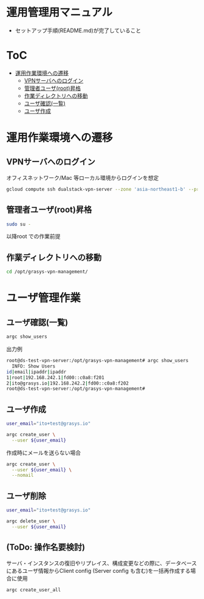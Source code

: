 # 運用管理用マニュアル

* セットアップ手順(README.md)が完了していること

# ToC

<!-- mtoc-start -->

* [運用作業環境への遷移](#運用作業環境への遷移)
  * [VPNサーバへのログイン](#vpnサーバへのログイン)
  * [管理者ユーザ(root)昇格](#管理者ユーザroot昇格)
  * [作業ディレクトリへの移動](#作業ディレクトリへの移動)
  * [ユーザ確認(一覧)](#ユーザ確認一覧)
  * [ユーザ作成](#ユーザ作成)

<!-- mtoc-end -->

# 運用作業環境への遷移
## VPNサーバへのログイン
オフィスネットワーク/Mac 等ローカル環境からログインを想定
```sh
gcloud compute ssh dualstack-vpn-server --zone 'asia-northeast1-b' --project 'trial-pritunl'
```

## 管理者ユーザ(root)昇格
```sh
sudo su -
```
以降root での作業前提
## 作業ディレクトリへの移動
```sh
cd /opt/grasys-vpn-management/
```

# ユーザ管理作業
## ユーザ確認(一覧)
```sh
argc show_users
```

出力例
```sh
root@ds-test-vpn-server:/opt/grasys-vpn-management# argc show_users
  INFO: Show Users
id|email|ipaddr|ipaddr
1|root|192.168.242.1|fd00::c0a8:f201
2|ito@grasys.io|192.168.242.2|fd00::c0a8:f202
root@ds-test-vpn-server:/opt/grasys-vpn-management#
```

## ユーザ作成
```sh
user_email="ito+test@grasys.io"

argc create_user \
  --user ${user_email}
```

作成時にメールを送らない場合
```sh
argc create_user \
  --user ${user_email} \
  --nomail
```

## ユーザ削除
```sh
user_email="ito+test@grasys.io"

argc delete_user \
  --user ${user_email}
```

## (ToDo: 操作名要検討)
サーバ・インスタンスの復旧やリプレイス、構成変更などの際に、データベースにあるユーザ情報からClient config (Server config も含む)を一括再作成する場合に使用
```sh
argc create_user_all
```
